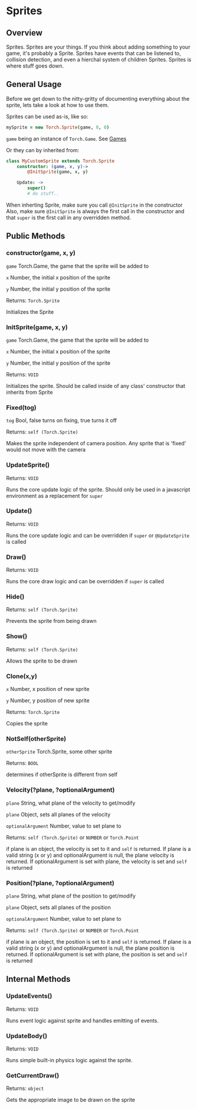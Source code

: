# Sprites

## Overview
Sprites. Sprites are your things. If you think about adding something to your game,
it's probably a Sprite. Sprites have events that can be listened to, collision detection,
and even a hierchal system of children Sprites. Sprites is where stuff goes down.

## General Usage
Before we get down to the nitty-gritty of documenting everything about the sprite,
lets take a look at how to use them.

Sprites can be used as-is, like so:
```coffeescript
mySprite = new Torch.Sprite(game, 0, 0)
```
`game` being an instance of `Torch.Game`. See [Games](games.md)

Or they can by inherited from:
```coffeescript
class MyCustomSprite extends Torch.Sprite
    constructor: (game, x, y)->
        @InitSprite(game, x, y)

    Update: ->
        super()
        # do stuff..
```
When inherting Sprite, make sure you call `@InitSprite` in the constructor
Also, make sure `@InitSprite` is always the first call in the constructor and
that `super` is the first call in any overridden method.

## Public Methods

### constructor(game, x, y)

`game` Torch.Game, the game that the sprite will be added to

`x` Number, the initial x position of the sprite

`y` Number, the initial y position of the sprite

Returns:
`Torch.Sprite`

Initializes the Sprite

### InitSprite(game, x, y)

`game` Torch.Game, the game that the sprite will be added to

`x` Number, the initial x position of the sprite

`y` Number, the initial y position of the sprite

Returns: `VOID`

Initializes the sprite. Should be called inside of any class' constructor that
inherits from Sprite

### Fixed(tog)

`tog` Bool, false turns on fixing, true turns it off

Returns: `self (Torch.Sprite)`

Makes the sprite independent of camera position. Any sprite that is 'fixed' would
not move with the camera

### UpdateSprite()

Returns: `VOID`

Runs the core update logic of the sprite. Should only be used in a javascript
environment as a replacement for `super`

### Update()

Returns: `VOID`

Runs the core update logic and can be overridden if `super` or `@UpdateSprite` is
called

### Draw()

Returns: `VOID`

Runs the core draw logic and can be overridden if `super` is called

### Hide()

Returns: `self (Torch.Sprite)`

Prevents the sprite from being drawn

### Show()

Returns: `self (Torch.Sprite)`

Allows the sprite to be drawn

### Clone(x,y)

`x` Number, x position of new sprite

`y` Number, y position of new sprite

Returns: `Torch.Sprite`

Copies the sprite

### NotSelf(otherSprite)

`otherSprite` Torch.Sprite, some other sprite

Returns: `BOOL`

determines if otherSprite is different from self

### Velocity(?plane, ?optionalArgument)

`plane` String, what plane of the velocity to get/modify

`plane` Object, sets all planes of the velocity

`optionalArgument` Number, value to set plane to

Returns: `self (Torch.Sprite)` or `NUMBER` or `Torch.Point`

if plane is an object, the velocity is set to it and `self` is returned. If
plane is a valid string (x or y) and optionalArgument is null, the plane velocity is
returned. If optionalArgument is set with plane, the velocity is set and `self` is
returned

### Position(?plane, ?optionalArgument)

`plane` String, what plane of the position to get/modify

`plane` Object, sets all planes of the position

`optionalArgument` Number, value to set plane to

Returns: `self (Torch.Sprite)` or `NUMBER` or `Torch.Point`

if plane is an object, the position is set to it and `self` is returned. If
plane is a valid string (x or y) and optionalArgument is null, the plane position is
returned. If optionalArgument is set with plane, the position is set and `self` is
returned

## Internal Methods

### UpdateEvents()

Returns: `VOID`

Runs event logic against sprite and handles emitting of events.

### UpdateBody()

Returns: `VOID`

Runs simple built-in physics logic against the sprite.

### GetCurrentDraw()

Returns: `object`

Gets the appropriate image to be drawn on the sprite
